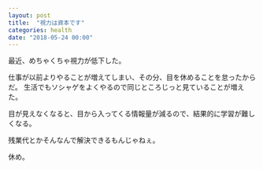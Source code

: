 ```yaml
---
layout: post
title:  "視力は資本です"
categories: health
date: "2018-05-24 00:00"
---
```


最近、めちゃくちゃ視力が低下した。

仕事が以前よりやることが増えてしまい、その分、目を休めることを怠ったからだ。
生活でもソシャゲをよくやるので同じところじっと見ていることが増えた。

目が見えなくなると、目から入ってくる情報量が減るので、結果的に学習が難しくなる。

残業代とかそんなんで解決できるもんじゃねぇ。

休め。
